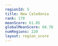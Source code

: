 ```yaml
---
regionId: 5
title: New Caledonia
rank: 179
meanScore: 61.85
globalMeanScore: 68.78
numRegions: 220
layout: region_score
---
```

